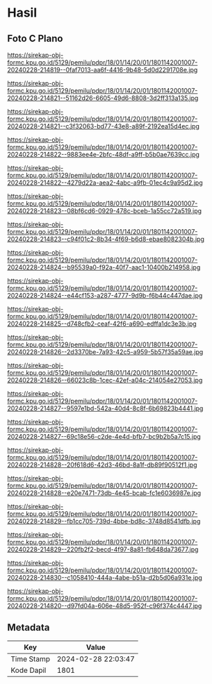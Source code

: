 # Hasil

## Foto C Plano

https://sirekap-obj-formc.kpu.go.id/5129/pemilu/pdpr/18/01/14/20/01/1801142001007-20240228-214819--0faf7013-aa6f-4416-9b48-5d0d2291708e.jpg

https://sirekap-obj-formc.kpu.go.id/5129/pemilu/pdpr/18/01/14/20/01/1801142001007-20240228-214821--51162d26-6605-49d6-8808-3d2ff313a135.jpg

https://sirekap-obj-formc.kpu.go.id/5129/pemilu/pdpr/18/01/14/20/01/1801142001007-20240228-214821--c3f32063-bd77-43e8-a89f-2192ea15d4ec.jpg

https://sirekap-obj-formc.kpu.go.id/5129/pemilu/pdpr/18/01/14/20/01/1801142001007-20240228-214822--9883ee4e-2bfc-48df-a9ff-b5b0ae7639cc.jpg

https://sirekap-obj-formc.kpu.go.id/5129/pemilu/pdpr/18/01/14/20/01/1801142001007-20240228-214822--4279d22a-aea2-4abc-a9fb-01ec4c9a95d2.jpg

https://sirekap-obj-formc.kpu.go.id/5129/pemilu/pdpr/18/01/14/20/01/1801142001007-20240228-214823--08bf6cd6-0929-478c-bceb-1a55cc72a519.jpg

https://sirekap-obj-formc.kpu.go.id/5129/pemilu/pdpr/18/01/14/20/01/1801142001007-20240228-214823--c94f01c2-8b34-4f69-b6d8-ebae8082304b.jpg

https://sirekap-obj-formc.kpu.go.id/5129/pemilu/pdpr/18/01/14/20/01/1801142001007-20240228-214824--b95539a0-f92a-40f7-aac1-10400b214958.jpg

https://sirekap-obj-formc.kpu.go.id/5129/pemilu/pdpr/18/01/14/20/01/1801142001007-20240228-214824--e44cf153-a287-4777-9d9b-f6b44c447dae.jpg

https://sirekap-obj-formc.kpu.go.id/5129/pemilu/pdpr/18/01/14/20/01/1801142001007-20240228-214825--d748cfb2-ceaf-42f6-a690-edffa1dc3e3b.jpg

https://sirekap-obj-formc.kpu.go.id/5129/pemilu/pdpr/18/01/14/20/01/1801142001007-20240228-214826--2d3370be-7a93-42c5-a959-5b57f35a59ae.jpg

https://sirekap-obj-formc.kpu.go.id/5129/pemilu/pdpr/18/01/14/20/01/1801142001007-20240228-214826--66023c8b-1cec-42ef-a04c-214054e27053.jpg

https://sirekap-obj-formc.kpu.go.id/5129/pemilu/pdpr/18/01/14/20/01/1801142001007-20240228-214827--9597e1bd-542a-40d4-8c8f-6b69823b4441.jpg

https://sirekap-obj-formc.kpu.go.id/5129/pemilu/pdpr/18/01/14/20/01/1801142001007-20240228-214827--69c18e56-c2de-4e4d-bfb7-bc9b2b5a7c15.jpg

https://sirekap-obj-formc.kpu.go.id/5129/pemilu/pdpr/18/01/14/20/01/1801142001007-20240228-214828--20f618d6-42d3-46bd-8a1f-db89f90512f1.jpg

https://sirekap-obj-formc.kpu.go.id/5129/pemilu/pdpr/18/01/14/20/01/1801142001007-20240228-214828--e20e7471-73db-4e45-bcab-fc1e6036987e.jpg

https://sirekap-obj-formc.kpu.go.id/5129/pemilu/pdpr/18/01/14/20/01/1801142001007-20240228-214829--fb1cc705-739d-4bbe-bd8c-3748d8541dfb.jpg

https://sirekap-obj-formc.kpu.go.id/5129/pemilu/pdpr/18/01/14/20/01/1801142001007-20240228-214829--220fb2f2-becd-4f97-8a81-fb648da73677.jpg

https://sirekap-obj-formc.kpu.go.id/5129/pemilu/pdpr/18/01/14/20/01/1801142001007-20240228-214830--c1058410-444a-4abe-b51a-d2b5d06a931e.jpg

https://sirekap-obj-formc.kpu.go.id/5129/pemilu/pdpr/18/01/14/20/01/1801142001007-20240228-214820--d97fd04a-606e-48d5-952f-c96f374c4447.jpg


## Metadata

| Key        | Value               |
| ---------- | ------------------- |
| Time Stamp | 2024-02-28 22:03:47 |
| Kode Dapil | 1801                |



